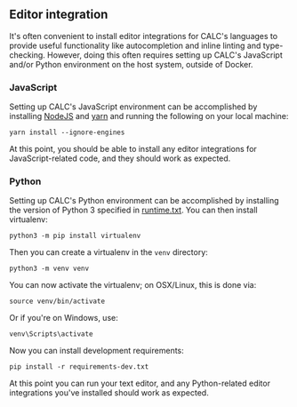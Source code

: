 ## Editor integration

It's often convenient to install editor integrations for
CALC's languages to provide useful functionality like autocompletion
and inline linting and type-checking. However, doing this often requires
setting up CALC's JavaScript and/or Python environment on the host system,
outside of Docker.

### JavaScript

Setting up CALC's JavaScript environment can be accomplished by installing
[NodeJS][] and [yarn][] and running the following on your local machine:

```
yarn install --ignore-engines
```

At this point, you should be able to install any editor integrations for
JavaScript-related code, and they should work as expected.

### Python

Setting up CALC's Python environment can be accomplished by installing
the version of Python 3 specified in [runtime.txt](../runtime.txt). You
can then install virtualenv:

```
python3 -m pip install virtualenv
```

Then you can create a virtualenv in the `venv` directory:

```
python3 -m venv venv
```

You can now activate the virtualenv; on OSX/Linux, this is done via:

```
source venv/bin/activate
```

Or if you're on Windows, use:

```
venv\Scripts\activate
```

Now you can install development requirements:

```
pip install -r requirements-dev.txt
```

At this point you can run your text editor, and any Python-related
editor integrations you've installed should work as expected.

[NodeJS]: http://nodejs.org/
[yarn]: https://yarnpkg.com/
